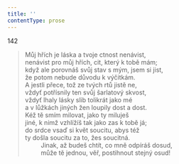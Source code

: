 ```yaml
---
title: ''
contentType: prose
---
```


142

> Můj hřích je láska a tvoje ctnost nenávist,  
> nenávist pro můj hřích, cit, který k tobě mám;  
> když ale porovnáš svůj stav s mým, jsem si jist,  
> že potom nebude důvodu k výčitkám.  
> A jestli přece, tož ze tvých rtů jistě ne,  
> vždyť potřísnily ten svůj šarlatový skvost,  
> vždyť lhaly lásky slib tolikrát jako mé  
> a v lůžkách jiných žen loupily dost a dost.  
> Kéž tě smím milovat, jako ty miluješ  
> jiné, k nimž vzhlížíš tak jako zas k tobě já;  
> do srdce vsaď si květ soucitu, abys též  
> ty došla soucitu za to, žes soucitná.  
>          Jinak, až budeš chtít, co mně odpíráš dosud,  
>          může tě jednou, věř, postihnout stejný osud!
